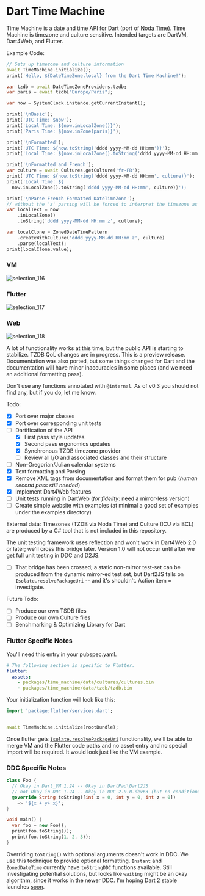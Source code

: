 # Dart Time Machine

Time Machine is a date and time API for Dart (port of [Noda Time](https://www.nodatime.org)).
Time Machine is timezone and culture sensitive. Intended targets are DartVM, Dart4Web, and Flutter.

Example Code:

```dart
// Sets up timezone and culture information
await TimeMachine.initialize();
print('Hello, ${DateTimeZone.local} from the Dart Time Machine!');

var tzdb = await DateTimeZoneProviders.tzdb;
var paris = await tzdb["Europe/Paris"];

var now = SystemClock.instance.getCurrentInstant();

print('\nBasic');
print('UTC Time: $now');
print('Local Time: ${now.inLocalZone()}');
print('Paris Time: ${now.inZone(paris)}');

print('\nFormatted');
print('UTC Time: ${now.toString('dddd yyyy-MM-dd HH:mm')}');
print('Local Time: ${now.inLocalZone().toString('dddd yyyy-MM-dd HH:mm')}');

print('\nFormatted and French');
var culture = await Cultures.getCulture('fr-FR');
print('UTC Time: ${now.toString('dddd yyyy-MM-dd HH:mm', culture)}');
print('Local Time: ${
  now.inLocalZone().toString('dddd yyyy-MM-dd HH:mm', culture)}');

print('\nParse French Formatted DateTimeZone');
// without the 'z' parsing will be forced to interpret the timezone as UTC
var localText = now
    .inLocalZone()
    .toString('dddd yyyy-MM-dd HH:mm z', culture);

var localClone = ZonedDateTimePattern
    .createWithCulture('dddd yyyy-MM-dd HH:mm z', culture)
    .parse(localText);
print(localClone.value);
```

### VM

![selection_116](https://user-images.githubusercontent.com/7284858/41519375-bcbbc818-7295-11e8-9fd0-de2e8668b105.png)

### Flutter

![selection_117](https://user-images.githubusercontent.com/7284858/41519377-bebbde82-7295-11e8-8f10-d350afd1f746.png)

### Web

![selection_118](https://user-images.githubusercontent.com/7284858/41519378-c058d6a0-7295-11e8-845d-6782f1e7cbbe.png)

A lot of functionality works at this time, but the public API is starting to stabilize. TZDB QoL 
changes are in progress. This is a preview release. Documentation was also ported,
but some things changed for Dart and the documentation will have minor inaccuracies in some places (and we need
an additional formatting pass).

Don't use any functions annotated with `@internal`. As of v0.3 you should not find any, but if you do, let me know.

Todo:
 - [x] Port over major classes
 - [x] Port over corresponding unit tests
 - [ ] Dartification of the API
   - [X] First pass style updates
   - [X] Second pass ergonomics updates
   - [X] Synchronous TZDB timezone provider
   - [ ] Review all I/O and associated classes and their structure
 - [ ] Non-Gregorian/Julian calendar systems
 - [X] Text formatting and Parsing
 - [X] Remove XML tags from documentation and format them for pub (*human second pass still needed*)
 - [X] Implement Dart4Web features
 - [ ] Unit tests running in DartWeb (_for fidelity_: need a mirror-less version)
 - [ ] Create simple website with examples (at minimal a good set of examples under the examples directory)

External data: Timezones (TZDB via Noda Time) and Culture (ICU via BCL) are produced by a C# tool that is not included in this repository.

The unit testing framework uses reflection and won't work in Dart4Web 2.0 
or later; we'll cross this bridge later. Version 1.0 will not occur until after we get full unit testing in DDC and D2JS.
- [ ] That bridge has been crossed; a static non-mirror test-set can be produced from the dynamic mirror-ed test set,
 but Dart2JS fails on `Isolate.resolvePackageUri` -- and it's shouldn't. Action item = investigate.

Future Todo:
 - [ ] Produce our own TSDB files
 - [ ] Produce our own Culture files
 - [ ] Benchmarking & Optimizing Library for Dart

### Flutter Specific Notes

You'll need this entry in your pubspec.yaml.

```yaml
# The following section is specific to Flutter.
flutter:
  assets:
    - packages/time_machine/data/cultures/cultures.bin
    - packages/time_machine/data/tzdb/tzdb.bin
```

Your initialization function will look like this:
```dart
import 'package:flutter/services.dart';


await TimeMachine.initialize(rootBundle);
```

Once flutter gets [`Isolate.resolvePackageUri`](https://github.com/flutter/flutter/issues/14815) functionality,
we'll be able to merge VM and the Flutter code paths and no asset entry and no special import will be required.
It would look just like the VM example.

### DDC Specific Notes

```dart
class Foo {
  // Okay in Dart_VM 1.24 -- Okay in DartPad\Dart2JS
  // not Okay in DDC 1.24 -- Okay in DDC 2.0.0-dev63 (but no conditional imports? so TimeMachine doesn't work)
  @override String toString([int x = 0, int y = 0, int z = 0]) 
    => '${x + y+ x}';
}

void main() {
  var foo = new Foo();
  print(foo.toString());
  print(foo.toString(1, 2, 3));
}
```

Overriding `toString()` with optional arguments doesn't work in DDC. We use this technique to provide 
optional formatting. `Instant` and `ZonedDateTime` currently have `toStringDDC` functions available. 
Still investigating potential solutions, but looks like `waiting` might be an okay algorithm, since it works
in the newer DDC. I'm hoping Dart 2 stable launches [soon](https://github.com/dart-lang/sdk/issues?q=is%3Aopen+is%3Aissue+milestone%3ADart2Stable).

